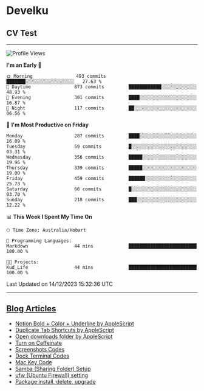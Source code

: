 <h1> Develku </h1>

<h2>CV Test</h2>

---

<!--START_SECTION:waka-->
![Profile Views](http://img.shields.io/badge/Profile%20Views-0-blue)

**I'm an Early 🐤** 

```text
🌞 Morning                493 commits         ███████░░░░░░░░░░░░░░░░░░   27.63 % 
🌆 Daytime                873 commits         ████████████░░░░░░░░░░░░░   48.93 % 
🌃 Evening                301 commits         ████░░░░░░░░░░░░░░░░░░░░░   16.87 % 
🌙 Night                  117 commits         ██░░░░░░░░░░░░░░░░░░░░░░░   06.56 % 
```
📅 **I'm Most Productive on Friday** 

```text
Monday                   287 commits         ████░░░░░░░░░░░░░░░░░░░░░   16.09 % 
Tuesday                  59 commits          █░░░░░░░░░░░░░░░░░░░░░░░░   03.31 % 
Wednesday                356 commits         █████░░░░░░░░░░░░░░░░░░░░   19.96 % 
Thursday                 339 commits         █████░░░░░░░░░░░░░░░░░░░░   19.00 % 
Friday                   459 commits         ██████░░░░░░░░░░░░░░░░░░░   25.73 % 
Saturday                 66 commits          █░░░░░░░░░░░░░░░░░░░░░░░░   03.70 % 
Sunday                   218 commits         ███░░░░░░░░░░░░░░░░░░░░░░   12.22 % 
```


📊 **This Week I Spent My Time On** 

```text
🕑︎ Time Zone: Australia/Hobart

💬 Programming Languages: 
Markdown                 44 mins             █████████████████████████   100.00 % 

🐱‍💻 Projects: 
Kud_Life                 44 mins             █████████████████████████   100.00 % 
```


 Last Updated on 14/12/2023 15:32:36 UTC
<!--END_SECTION:waka-->

---

## [Blog Articles](https://my-digital-garden-green-seven.vercel.app/)

<!--START_SECTION:blog-->
- [Notion Bold + Color + Underline by AppleScript](https://my-digital-garden-green-seven.vercel.app/3-resource/mac-tips/notion-bold-color-underline-by-apple-script/)
- [Duplicate Tab Shortcuts by AppleScript](https://my-digital-garden-green-seven.vercel.app/3-resource/mac-tips/duplicate-tab-shortcuts-by-apple-script/)
- [Open downloads folder by AppleScript](https://my-digital-garden-green-seven.vercel.app/3-resource/mac-tips/open-downloads-folder-by-apple-script/)
- [Turn on Caffeinate](https://my-digital-garden-green-seven.vercel.app/3-resource/mac-tips/turn-on-caffeinate/)
- [Screenshots Codes](https://my-digital-garden-green-seven.vercel.app/3-resource/mac-tips/screenshots-codes/)
- [Dock Terminal Codes](https://my-digital-garden-green-seven.vercel.app/3-resource/mac-tips/dock-terminal-codes/)
- [Mac Key Code](https://my-digital-garden-green-seven.vercel.app/3-resource/mac-tips/mac-key-code/)
- [Samba (Sharing Folder) Setup](https://my-digital-garden-green-seven.vercel.app/3-resource/ubuntu-linux/samba-sharing-folder-setup/)
- [ufw (Ubuntu Firewall) setting](https://my-digital-garden-green-seven.vercel.app/3-resource/ubuntu-linux/ufw-ubuntu-firewall-setting/)
- [Package install, delete, upgrade](https://my-digital-garden-green-seven.vercel.app/apt/package-install-delete-upgrade/)
<!--END_SECTION:blog-->
